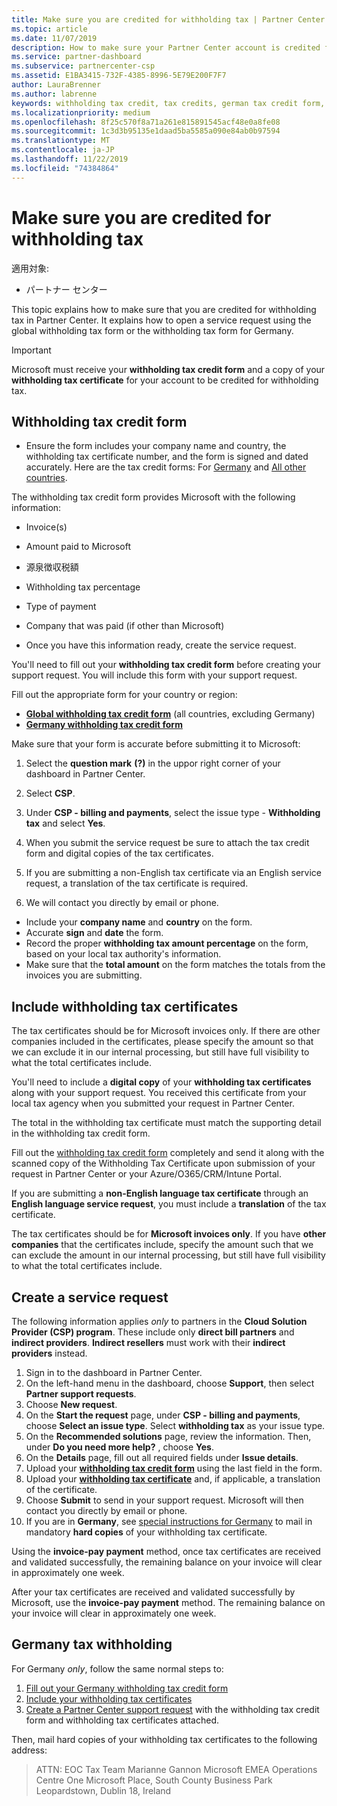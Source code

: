 ```yaml
---
title: Make sure you are credited for withholding tax | Partner Center
ms.topic: article
ms.date: 11/07/2019
description: How to make sure your Partner Center account is credited for withholding tax.
ms.service: partner-dashboard
ms.subservice: partnercenter-csp
ms.assetid: E1BA3415-732F-4385-8996-5E79E200F7F7
author: LauraBrenner
ms.author: labrenne
keywords: withholding tax credit, tax credits, german tax credit form, form tax credit
ms.localizationpriority: medium
ms.openlocfilehash: 8f25c570f8a71a261e815891545acf48e0a8fe08
ms.sourcegitcommit: 1c3d3b95135e1daad5ba5585a090e84ab0b97594
ms.translationtype: MT
ms.contentlocale: ja-JP
ms.lasthandoff: 11/22/2019
ms.locfileid: "74384864"
---
```

# <a name="make-sure-you-are-credited-for-withholding-tax"></a>Make sure you are credited for withholding tax

適用対象:

- パートナー センター

This topic explains how to make sure that you are credited for withholding tax in Partner Center. It explains how to open a service request using the global withholding tax form or the withholding tax form for Germany.

> [!IMPORTANT]
> Microsoft must receive your **withholding tax credit form** and a copy of your **withholding tax certificate** for your account to be credited for withholding tax.

## <a name="withholding-tax-credit-form"></a>Withholding tax credit form

- Ensure the form includes your company name and country, the withholding tax certificate number, and the form is signed and dated accurately. Here are the tax credit forms: For [Germany](https://query.prod.cms.rt.microsoft.com/cms/api/am/binary/RE305Lo) and [All other countries](https://query.prod.cms.rt.microsoft.com/cms/api/am/binary/RE30311).

The withholding tax credit form provides Microsoft with the following information:

- Invoice(s)
- Amount paid to Microsoft
- 源泉徴収税額
- Withholding tax percentage
- Type of payment
- Company that was paid (if other than Microsoft)

- Once you have this information ready, create the service request.

You'll need to fill out your **withholding tax credit form** before creating your support request. You will include this form with your support request.

Fill out the appropriate form for your country or region:

- [**Global withholding tax credit form**](https://query.prod.cms.rt.microsoft.com/cms/api/am/binary/RE30311) (all countries, excluding Germany)
- [**Germany withholding tax credit form**](https://query.prod.cms.rt.microsoft.com/cms/api/am/binary/RE305Lo)

Make sure that your form is accurate before submitting it to Microsoft:

1. Select the **question mark** **(?)** in the uppor right corner of your dashboard in Partner Center.

2. Select **CSP**.

3. Under **CSP - billing and payments**, select the issue type - **Withholding tax** and select **Yes**. 

4. When you submit the service request be sure to attach the tax credit form and digital copies of the tax certificates.

5. If you are submitting a non-English tax certificate via an English service request, a translation of the tax certificate is required.

6. We will contact you directly by email or phone.

- Include your **company name** and **country** on the form.
- Accurate **sign** and **date** the form.
- Record the proper **withholding tax amount percentage** on the form, based on your local tax authority's information.
- Make sure that the **total amount** on the form matches the totals from the invoices you are submitting.

## <a name="include-withholding-tax-certificates"></a>Include withholding tax certificates

The tax certificates should be for Microsoft invoices only. If there are other companies included in the certificates, please specify the amount so that we can exclude it in our internal processing, but still have full visibility to what the total certificates include. 

You'll need to include a **digital copy** of your **withholding tax certificates** along with your support request. You received this certificate from your local tax agency when you submitted your request in Partner Center.

The total in the withholding tax certificate must match the supporting detail in the withholding tax credit form.

Fill out the [withholding tax credit form](https://query.prod.cms.rt.microsoft.com/cms/api/am/binary/RE305Lo) completely and send it along with the scanned copy of the Withholding Tax Certificate upon submission of your request in Partner Center or your Azure/O365/CRM/Intune Portal. 

If you are submitting a **non-English language tax certificate** through an **English language service request**, you must include a **translation** of the tax certificate.

The tax certificates should be for **Microsoft invoices only**. If you have **other companies** that the certificates include, specify the amount such that we can exclude the amount in our internal processing, but still have full visibility to what the total certificates include.

## <a name="create-a-service-request"></a>Create a service request

The following information applies *only* to partners in the **Cloud Solution Provider (CSP) program**. These include only **direct bill partners** and **indirect providers**. **Indirect resellers** must work with their **indirect providers** instead.

1. Sign in to the dashboard in Partner Center.
2. On the left-hand menu in the dashboard, choose **Support**, then select **Partner support requests**.
3. Choose **New request**.
4. On the **Start the request** page, under **CSP - billing and payments**, choose **Select an issue type**. Select **withholding tax** as your issue type.
5. On the **Recommended solutions** page, review the information. Then, under **Do you need more help?** , choose **Yes**.
6. On the **Details** page, fill out all required fields under **Issue details**.
7. Upload your [**withholding tax credit form**](#withholding-tax-credit-form) using the last field in the form.
8. Upload your [**withholding tax certificate**](#include-withholding-tax-certificates) and, if applicable, a translation of the certificate.
9. Choose **Submit** to send in your support request. Microsoft will then contact you directly by email or phone. 
10. If you are in **Germany**, see [special instructions for Germany](#germany-tax-withholding) to mail in mandatory **hard copies** of your withholding tax certificate.

Using the **invoice-pay payment** method, once tax certificates are received and validated successfully, the remaining balance on your invoice will clear in approximately one week.

After your tax certificates are received and validated successfully by Microsoft, use the **invoice-pay payment** method. The remaining balance on your invoice will clear in approximately one week.

## <a name="germany-tax-withholding"></a>Germany tax withholding

For Germany *only*, follow the same normal steps to:

1. [Fill out your Germany withholding tax credit form](#withholding-tax-credit-form)
2. [Include your withholding tax certificates](#include-withholding-tax-certificates)
3. [Create a Partner Center support request](#create-a-service-request) with the withholding tax credit form and withholding tax certificates attached.

Then, mail hard copies of your withholding tax certificates to the following address:

> ATTN: EOC Tax Team Marianne Gannon Microsoft EMEA Operations Centre One Microsoft Place, South County Business Park Leopardstown, Dublin 18, Ireland
